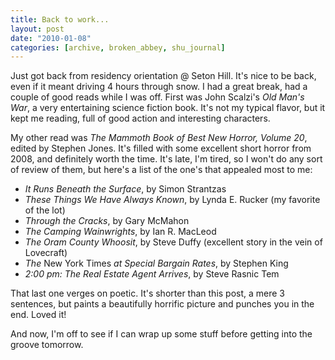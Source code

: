 ```yaml
---
title: Back to work...
layout: post
date: "2010-01-08"
categories: [archive, broken_abbey, shu_journal]
---
```


Just got back from residency orientation @ Seton Hill. It's nice to be back,
even if it meant driving 4 hours through snow. I had a great break, had a couple
of good reads while I was off. First was John Scalzi's _Old Man's War_, a very
entertaining science fiction book. It's not my typical flavor, but it kept me
reading, full of good action and interesting characters.

My other read was _The Mammoth Book of Best New Horror, Volume 20_, edited by
Stephen Jones. It's filled with some excellent short horror from 2008, and
definitely worth the time. It's late, I'm tired, so I won't do any sort of
review of them, but here's a list of the one's that appealed most to me:

- _It Runs Beneath the Surface_, by Simon Strantzas
- _These Things We Have Always Known_, by Lynda E. Rucker (my favorite of the
  lot)
- _Through the Cracks_, by Gary McMahon
- _The Camping Wainwrights_, by Ian R. MacLeod
- _The Oram County Whoosit_, by Steve Duffy (excellent story in the vein of
  Lovecraft)
- _The_ New York Times _at Special Bargain Rates_, by Stephen King
- _2:00 pm: The Real Estate Agent Arrives_, by Steve Rasnic Tem

That last one verges on poetic. It's shorter than this post, a mere 3 sentences,
but paints a beautifully horrific picture and punches you in the end. Loved it!

And now, I'm off to see if I can wrap up some stuff before getting into the
groove tomorrow.

